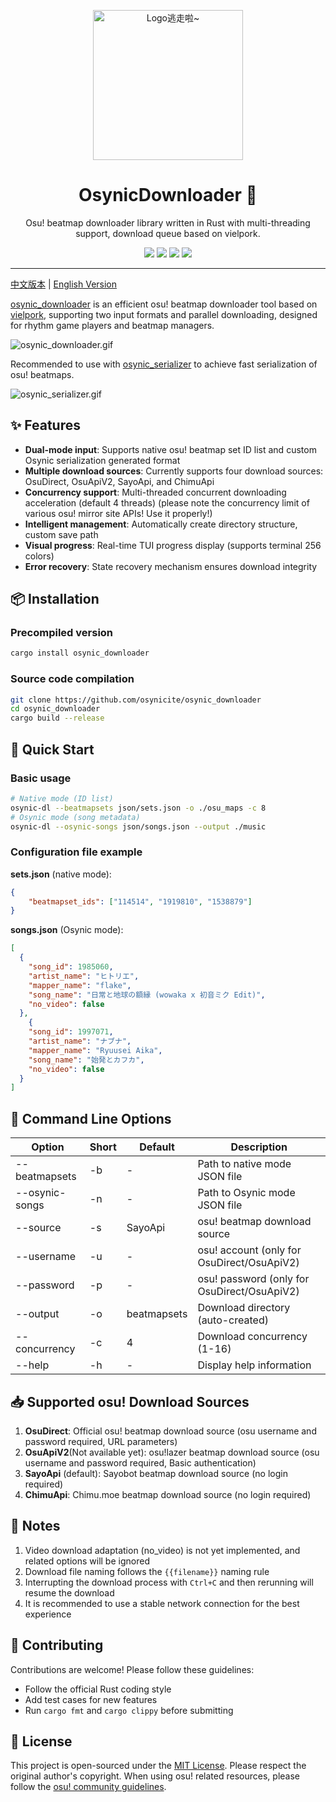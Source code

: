 <!-- markdownlint-disable MD033 MD041 MD045 -->
<p align="center" dir="auto">
    <img style="height:240px;width:240px" src="https://s2.loli.net/2025/03/10/GSsjOcHqdtBkyu9.png" alt="Logo逃走啦~"/>
</p>

<p align="center">
  <h1 align="center">OsynicDownloader 🎵</h1>
  <p align="center">Osu! beatmap downloader library written in Rust with multi-threading support, download queue based on vielpork.</p>
</p>

<p align="center">
  <a href="https://www.rust-lang.org/" target="_blank"><img src="https://img.shields.io/badge/Rust-1.85%2B-blue"/></a>
  <a href="https://crates.io/crates/osynic_downloader" target="_blank"><img src="https://img.shields.io/crates/v/osynic_downloader"/></a>
  <a href="https://docs.rs/osynic_downloader" target="_blank"><img src="https://img.shields.io/docsrs/osynic_downloader/0.1.0"/></a>
  <a href="https://github.com/osynicite/osynic_downloader" target="_blank"><img src="https://img.shields.io/badge/License-MIT-green.svg"/></a>

</p>

<p align="center">
  <hr />

[中文版本](README.md) | [English Version](README_EN.md)

[osynic_downloader](https://github.com/osynicite/osynic_downloader) is an efficient osu! beatmap downloader tool based on [vielpork](https://github.com/islatri/vielpork), supporting two input formats and parallel downloading, designed for rhythm game players and beatmap managers.

![osynic_downloader.gif](https://s2.loli.net/2025/03/10/hasqOmgctyG4TWd.gif)

Recommended to use with [osynic_serializer](https://github.com/osynicite/osynic_serializer) to achieve fast serialization of osu! beatmaps.

![osynic_serializer.gif](https://s2.loli.net/2025/03/10/cwsgFnTEa76xiWQ.gif)

## ✨ Features

- **Dual-mode input**: Supports native osu! beatmap set ID list and custom Osynic serialization generated format
- **Multiple download sources**: Currently supports four download sources: OsuDirect, OsuApiV2, SayoApi, and ChimuApi
- **Concurrency support**: Multi-threaded concurrent downloading acceleration (default 4 threads) (please note the concurrency limit of various osu! mirror site APIs! Use it properly!)
- **Intelligent management**: Automatically create directory structure, custom save path
- **Visual progress**: Real-time TUI progress display (supports terminal 256 colors)
- **Error recovery**: State recovery mechanism ensures download integrity

## 📦 Installation

### Precompiled version

```bash
cargo install osynic_downloader
```

### Source code compilation

```bash
git clone https://github.com/osynicite/osynic_downloader
cd osynic_downloader
cargo build --release
```

## 🚀 Quick Start

### Basic usage

```bash
# Native mode (ID list)
osynic-dl --beatmapsets json/sets.json -o ./osu_maps -c 8
# Osynic mode (song metadata)
osynic-dl --osynic-songs json/songs.json --output ./music
```

### Configuration file example

**sets.json** (native mode):

```json
{
    "beatmapset_ids": ["114514", "1919810", "1538879"]
}
```

**songs.json** (Osynic mode):

```json
[
  {
    "song_id": 1985060,
    "artist_name": "ヒトリエ",
    "mapper_name": "flake",
    "song_name": "日常と地球の額縁 (wowaka x 初音ミク Edit)",
    "no_video": false
  },
    {
    "song_id": 1997071,
    "artist_name": "ナブナ",
    "mapper_name": "Ryuusei Aika",
    "song_name": "始発とカフカ",
    "no_video": false
  }
]
```

## 📜 Command Line Options

| Option         | Short | Default     | Description                    |
| -------------- | ----- | ----------- | ------------------------------ |
| --beatmapsets  | -b    | -           | Path to native mode JSON file  |
| --osynic-songs | -n    | -           | Path to Osynic mode JSON file  |
| --source       | -s    | SayoApi     | osu! beatmap download source   |
| --username     | -u    | -           | osu! account (only for OsuDirect/OsuApiV2) |
| --password     | -p    | -           | osu! password (only for OsuDirect/OsuApiV2) |
| --output       | -o    | beatmapsets | Download directory (auto-created) |
| --concurrency  | -c    | 4           | Download concurrency (1-16)    |
| --help         | -h    | -           | Display help information        |

## 📥 Supported osu! Download Sources

1. **OsuDirect**: Official osu! beatmap download source (osu username and password required, URL parameters)
2. **OsuApiV2**(Not available yet): osu!lazer beatmap download source (osu username and password required, Basic authentication)
3. **SayoApi** (default): Sayobot beatmap download source (no login required)
4. **ChimuApi**: Chimu.moe beatmap download source (no login required)

## 📌 Notes

1. Video download adaptation (no_video) is not yet implemented, and related options will be ignored
2. Download file naming follows the `{{filename}}` naming rule
3. Interrupting the download process with `Ctrl+C` and then rerunning will resume the download
4. It is recommended to use a stable network connection for the best experience

## 🤝 Contributing

Contributions are welcome! Please follow these guidelines:

- Follow the official Rust coding style
- Add test cases for new features
- Run `cargo fmt` and `cargo clippy` before submitting

## 📜 License

This project is open-sourced under the [MIT License](LICENSE). Please respect the original author's copyright. When using osu! related resources, please follow the [osu! community guidelines](https://osu.ppy.sh/wiki/zh/Legal).
